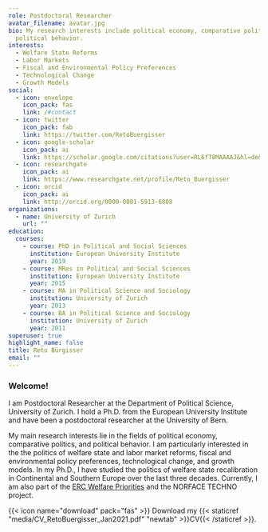 ```yaml
---
role: Postdoctoral Researcher
avatar_filename: avatar.jpg
bio: My research interests include political economy, comparative politics, and
  political behavior.
interests:
  - Welfare State Reforms
  - Labor Markets
  - Fiscal and Environmental Policy Preferences
  - Technological Change
  - Growth Models
social:
  - icon: envelope
    icon_pack: fas
    link: /#contact
  - icon: twitter
    icon_pack: fab
    link: https://twitter.com/RetoBuergisser
  - icon: google-scholar
    icon_pack: ai
    link: https://scholar.google.com/citations?user=RL6fT8MAAAAJ&hl=de&oi=ao
  - icon: researchgate
    icon_pack: ai
    link: https://www.researchgate.net/profile/Reto_Buergisser
  - icon: orcid
    icon_pack: ai
    link: http://orcid.org/0000-0001-5913-6808
organizations:
  - name: University of Zurich
    url: ""
education:
  courses:
    - course: PhD in Political and Social Sciences
      institution: European University Institute
      year: 2019
    - course: MRes in Political and Social Sciences
      institution: European University Institute
      year: 2015
    - course: MA in Political Science and Sociology
      institution: University of Zurich
      year: 2013
    - course: BA in Political Science and Sociology
      institution: University of Zurich
      year: 2011
superuser: true
highlight_name: false
title: Reto Bürgisser
email: ""
---
```


### Welcome!

I am Postdoctoral Researcher at the Department of Political Science, University of Zurich. I hold a Ph.D. from the European University Institute and have been a postdoctoral researcher at the University of Bern. 

My main research interests lie in the fields of political economy, comparative politics, and political behavior. I am particularly interested in the the politics of welfare state and labor market reforms, fiscal and environmental policy preferences, technological change, and growth models. In my Ph.D., I have studied the politics of welfare state recalibration in Continental and Southern Europe over the last three decades. Currently, I am also part of the [ERC Welfare Priorities](http://welfarepriorities.eu) and the NORFACE TECHNO project. 

{{< icon name="download" pack="fas" >}} Download my {{< staticref "media/CV_RetoBuergisser_Jan2021.pdf" "newtab" >}}CV{{< /staticref >}}.

